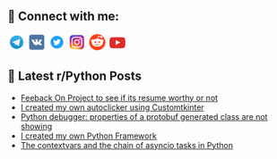 ## 🔎 Connect with me:
[<img src="https://github.com/bullbesh/bullbesh/blob/main/images/Telegram.png" width="32" height="32" />](https://t.me/bullbesh)
[<img src="https://github.com/bullbesh/bullbesh/blob/main/images/VK.png" width="32" height="32" />](https://vk.com/bullbesh)
[<img src="https://github.com/bullbesh/bullbesh/blob/main/images/Twitter.png" width="32" height="32" />](https://twitter.com/bullbesh1)
[<img src="https://github.com/bullbesh/bullbesh/blob/main/images/Instagram.png" width="32" height="32" />](https://www.instagram.com/bullbesh)
[<img src="https://github.com/bullbesh/bullbesh/blob/main/images/Reddit.png" width="32" height="32" />](https://www.reddit.com/user/bullbesh)
[<img src="https://github.com/bullbesh/bullbesh/blob/main/images/YouTube.png" width="32" height="32" />](https://www.youtube.com/channel/UCtfjRs6uzgq5mfm8S06WTcg)

## 📕 Latest r/Python Posts
<!-- BLOG-POST-LIST:START -->
- [Feeback On Project to see if its resume worthy or not](https://www.reddit.com/r/Python/comments/1epxjiy/feeback_on_project_to_see_if_its_resume_worthy_or/)
- [I created my own autoclicker using Customtkinter](https://www.reddit.com/r/Python/comments/1epurz2/i_created_my_own_autoclicker_using_customtkinter/)
- [Python debugger: properties of a protobuf generated class are not showing](https://www.reddit.com/r/Python/comments/1epspma/python_debugger_properties_of_a_protobuf/)
- [I created my own Python Framework](https://www.reddit.com/r/Python/comments/1epml72/i_created_my_own_python_framework/)
- [The contextvars and the chain of asyncio tasks in Python](https://www.reddit.com/r/Python/comments/1ephl0g/the_contextvars_and_the_chain_of_asyncio_tasks_in/)
<!-- BLOG-POST-LIST:END -->
